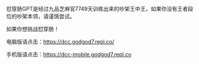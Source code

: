 怼穿肠GPT是经过九品芝麻官7749天训练出来的吵架王中王，如果你没有王者段位的吵架本领，请谨慎尝试。


如果你想挑战怼穿肠！


电脑版请点击：https://dcc.godgod7.repl.co/


手机版请点击：https://dcc-mobile.godgod7.repl.co
